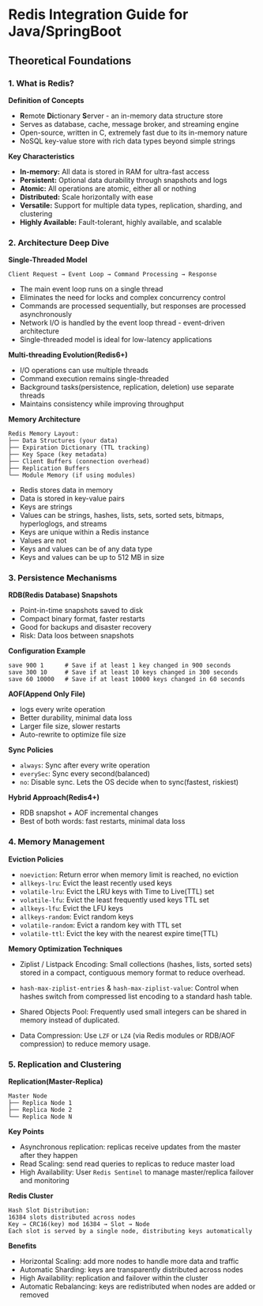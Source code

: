 # Redis Integration Guide for Java/SpringBoot

## Theoretical Foundations
### 1. What is Redis?
**Definition of Concepts**
- **R**emote **Di**ctionary **S**erver - an in-memory data structure store
- Serves as database, cache, message broker, and streaming engine
- Open-source, written in C, extremely fast due to its in-memory nature
- NoSQL key-value store with rich data types beyond simple strings

**Key Characteristics**
- **In-memory:** All data is stored in RAM for ultra-fast access
- **Persistent:** Optional data durability through snapshots and logs
- **Atomic:** All operations are atomic, either all or nothing
- **Distributed:** Scale horizontally with ease
- **Versatile:** Support for multiple data types, replication, sharding, and clustering
- **Highly Available:** Fault-tolerant, highly available, and scalable

### 2. Architecture Deep Dive
**Single-Threaded Model**
```
Client Request → Event Loop → Command Processing → Response
```

- The main event loop runs on a single thread
- Eliminates the need for locks and complex concurrency control
- Commands are processed sequentially, but responses are processed asynchronously
- Network I/O is handled by the event loop thread - event-driven architecture
- Single-threaded model is ideal for low-latency applications

**Multi-threading Evolution(Redis6+)**
- I/O operations can use multiple threads
- Command execution remains single-threaded
- Background tasks(persistence, replication, deletion) use separate threads
- Maintains consistency while improving throughput

**Memory Architecture**
```text
Redis Memory Layout:
├── Data Structures (your data)
├── Expiration Dictionary (TTL tracking)
├── Key Space (key metadata)
├── Client Buffers (connection overhead)
├── Replication Buffers
└── Module Memory (if using modules)
```
- Redis stores data in memory
- Data is stored in key-value pairs
- Keys are strings
- Values can be strings, hashes, lists, sets, sorted sets, bitmaps, hyperloglogs, and streams
- Keys are unique within a Redis instance
- Values are not
- Keys and values can be of any data type
- Keys and values can be up to 512 MB in size

### 3. Persistence Mechanisms
**RDB(Redis Database) Snapshots**
- Point-in-time snapshots saved to disk
- Compact binary format, faster restarts
- Good for backups and disaster recovery
- Risk: Data loos between snapshots

**Configuration Example**
```aiignore
save 900 1      # Save if at least 1 key changed in 900 seconds
save 300 10     # Save if at least 10 keys changed in 300 seconds
save 60 10000   # Save if at least 10000 keys changed in 60 seconds
```

**AOF(Append Only File)**
- logs every write operation
- Better durability, minimal data loss
- Larger file size, slower restarts
- Auto-rewrite to optimize file size

**Sync Policies**
- `always`: Sync after every write operation
- `everySec`: Sync every second(balanced)
- `no`: Disable sync. Lets the OS decide when to sync(fastest, riskiest)

**Hybrid Approach(Redis4+)**
- RDB snapshot + AOF incremental changes
- Best of both words: fast restarts, minimal data loss

### 4. Memory Management
**Eviction Policies**
- `noeviction`: Return error when memory limit is reached, no eviction
- `allkeys-lru`: Evict the least recently used keys
- `volatile-lru`: Evict the LRU keys with Time to Live(TTL) set
- `volatile-lfu`: Evict the least frequently used keys TTL set
- `allkeys-lfu`: Evict the LFU keys
- `allkeys-random`: Evict random keys
- `volatile-random`: Evict a random key with TTL set
- `volatile-ttl`: Evict the key with the nearest expire time(TTL)

**Memory Optimization Techniques**
- Ziplist / Listpack Encoding: Small collections (hashes, lists, sorted sets) stored in a compact, contiguous memory format to reduce overhead.

- `hash-max-ziplist-entries` & `hash-max-ziplist-value`: Control when hashes switch from compressed list encoding to a standard hash table.

- Shared Objects Pool: Frequently used small integers can be shared in memory instead of duplicated.

- Data Compression: Use `LZF` or `LZ4` (via Redis modules or RDB/AOF compression) to reduce memory usage.

### 5. Replication and Clustering
**Replication(Master-Replica)**
```
Master Node
├── Replica Node 1
├── Replica Node 2
└── Replica Node N
```
**Key Points**
- Asynchronous replication: replicas receive updates from the master after they happen
- Read Scaling: send read queries to replicas to reduce master load
- High Availability: User `Redis Sentinel` to manage master/replica failover and monitoring

**Redis Cluster**
```text
Hash Slot Distribution:
16384 slots distributed across nodes
Key → CRC16(key) mod 16384 → Slot → Node
Each slot is served by a single node, distributing keys automatically
```
**Benefits**
- Horizontal Scaling: add more nodes to handle more data and traffic
- Automatic Sharding: keys are transparently distributed across nodes
- High Availability: replication and failover within the cluster
- Automatic Rebalancing: keys are redistributed when nodes are added or removed